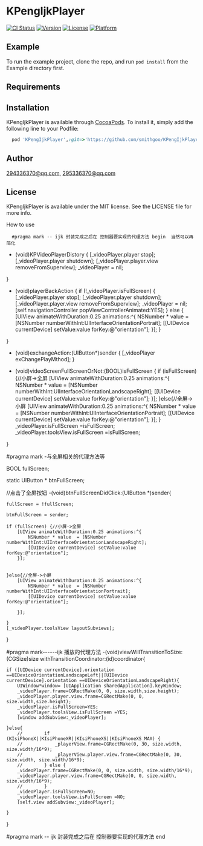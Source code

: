 # KPengIjkPlayer

[![CI Status](https://img.shields.io/travis/294336370@qq.com/KPengIjkPlayer.svg?style=flat)](https://travis-ci.org/294336370@qq.com/KPengIjkPlayer)
[![Version](https://img.shields.io/cocoapods/v/KPengIjkPlayer.svg?style=flat)](https://cocoapods.org/pods/KPengIjkPlayer)
[![License](https://img.shields.io/cocoapods/l/KPengIjkPlayer.svg?style=flat)](https://cocoapods.org/pods/KPengIjkPlayer)
[![Platform](https://img.shields.io/cocoapods/p/KPengIjkPlayer.svg?style=flat)](https://cocoapods.org/pods/KPengIjkPlayer)

## Example

To run the example project, clone the repo, and run `pod install` from the Example directory first.

## Requirements

## Installation

KPengIjkPlayer is available through [CocoaPods](https://cocoapods.org). To install
it, simply add the following line to your Podfile:

```ruby
  pod 'KPengIjkPlayer',:git=>'https://github.com/smithgoo/KPengIjkPlayer.git'

```

## Author

294336370@qq.com, 295336370@qq.com

## License

KPengIjkPlayer is available under the MIT license. See the LICENSE file for more info.


How to use

      
      #pragma mark -- ijk 封装完成之后在 控制器要实现的代理方法 begin  当然可以再简化
- (void)KPVideoPlayerDistory {
    [_videoPlayer.player stop];
    [_videoPlayer.player shutdown];
    [_videoPlayer.player.view removeFromSuperview];
    _videoPlayer = nil;
 
}

- (void)playerBackAction {
    if (!_videoPlayer.isFullScreen) {
        [_videoPlayer.player stop];
        [_videoPlayer.player shutdown];
        [_videoPlayer.player.view removeFromSuperview];
        _videoPlayer = nil;
        [self.navigationController popViewControllerAnimated:YES];
    } else {
        [UIView animateWithDuration:0.25 animations:^{
            NSNumber * value  = [NSNumber numberWithInt:UIInterfaceOrientationPortrait];
            [[UIDevice currentDevice] setValue:value forKey:@"orientation"];
        }];
    }
    
}

- (void)exchangeAction:(UIButton*)sender {
    [_videoPlayer exChangePlayMthod];
}


- (void)videoScreenFullScreenOrNot:(BOOL)isFullScreen {
    if (isFullScreen) {//小屏->全屏
        [UIView animateWithDuration:0.25 animations:^{
            NSNumber * value  = [NSNumber numberWithInt:UIInterfaceOrientationLandscapeRight];
            [[UIDevice currentDevice] setValue:value forKey:@"orientation"];
        }];
    }else{//全屏->小屏
        [UIView animateWithDuration:0.25 animations:^{
            NSNumber * value  = [NSNumber numberWithInt:UIInterfaceOrientationPortrait];
            [[UIDevice currentDevice] setValue:value forKey:@"orientation"];
        }];
    }
    _videoPlayer.isFullScreen =isFullScreen;
    _videoPlayer.toolsView.isFullScreen =isFullScreen;
    
}


#pragma mark -与全屏相关的代理方法等

BOOL fullScreen;

static UIButton * btnFullScreen;

//点击了全屏按钮
-(void)btnFullScreenDidClick:(UIButton *)sender{
    
    fullScreen = !fullScreen;
    
    btnFullScreen = sender;
    
    if (fullScreen) {//小屏->全屏
        [UIView animateWithDuration:0.25 animations:^{
            NSNumber * value  = [NSNumber numberWithInt:UIInterfaceOrientationLandscapeRight];
            [[UIDevice currentDevice] setValue:value forKey:@"orientation"];
        }];
        
        
    }else{//全屏->小屏
        [UIView animateWithDuration:0.25 animations:^{
            NSNumber * value  = [NSNumber numberWithInt:UIInterfaceOrientationPortrait];
            [[UIDevice currentDevice] setValue:value forKey:@"orientation"];
            
        }];
        
    }
    [_videoPlayer.toolsView layoutSubviews];
}

#pragma mark------ijk 播放的代理方法
-(void)viewWillTransitionToSize:(CGSize)size withTransitionCoordinator:(id<UIViewControllerTransitionCoordinator>)coordinator{
    
    if ([UIDevice currentDevice].orientation ==UIDeviceOrientationLandscapeLeft||[UIDevice currentDevice].orientation ==UIDeviceOrientationLandscapeRight){
        UIWindow*window= [UIApplication sharedApplication].keyWindow;
        _videoPlayer.frame=CGRectMake(0, 0, size.width,size.height);
        _videoPlayer.player.view.frame=CGRectMake(0, 0, size.width,size.height);
        _videoPlayer.isFullScreen=YES;
        _videoPlayer.toolsView.isFullScreen =YES;
        [window addSubview:_videoPlayer];
        
    }else{
        //        if (KIsiPhoneX||KIsiPhoneXR||KIsiPhoneXS||KIsiPhoneXS_MAX) {
        //            _playerView.frame=CGRectMake(0, 30, size.width, size.width/16*9);
        //            _playerView.player.view.frame=CGRectMake(0, 30, size.width, size.width/16*9);
        //        } else {
        _videoPlayer.frame=CGRectMake(0, 0, size.width, size.width/16*9);
        _videoPlayer.player.view.frame=CGRectMake(0, 0, size.width, size.width/16*9);
        //        }
        _videoPlayer.isFullScreen=NO;
        _videoPlayer.toolsView.isFullScreen =NO;
        [self.view addSubview:_videoPlayer];
        
    }
    
}

#pragma mark -- ijk 封装完成之后在 控制器要实现的代理方法 end

